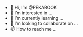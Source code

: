 - 👋 Hi, I’m @PEKABOOK
- 👀 I’m interested in ...
- 🌱 I’m currently learning ...
- 💞️ I’m looking to collaborate on ...
- 📫 How to reach me ...

<!---
PEKABOOK/PEKABOOK is a ✨ special ✨ repository because its `README.md` (this file) appears on your GitHub profile.
You can click the Preview link to take a look at your changes.
--->
